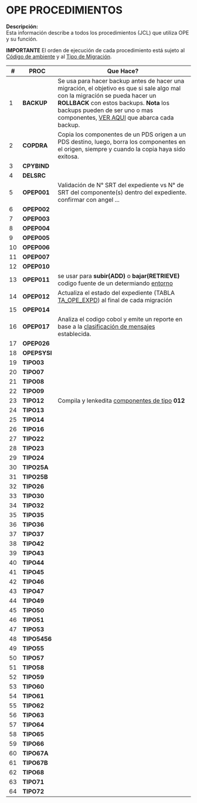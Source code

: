 # OPE PROCEDIMIENTOS
**Descripción:**  
Esta información describe a todos los procedimientos (JCL) que utiliza OPE y su función.

<div class="important">
<b>IMPORTANTE</b>
 El orden de ejecución de cada procedimiento está sujeto al <a href="index.html#/pages/proc_env.md" target="_blank">Código de ambiente</a> y al <a href="index.html#/pages/how_com_migra.md" target="_blank">Tipo de Migración</a>.
</div>

| # | **PROC** | Que Hace? |
|---|------------------|--------------|
| 1 | **BACKUP** |Se usa para hacer backup  antes de hacer una migración, el objetivo es que si sale algo mal con la migración se pueda hacer un **ROLLBACK** con estos backups. **Nota** los backups pueden de ser uno o mas componentes, <a href="index.html#/pages/comp_backup.md" target="_blank">VER AQUI</a> que abarca cada backup.|
| 2 | **COPDRA** |Copia los componentes de un PDS origen a un PDS destino, luego, borra los componentes en el origen, siempre y cuando la copia haya sido exitosa.|
| 3 | **CPYBIND** | |
| 4 | **DELSRC** | |
| 5 | **OPEP001** |Validación de N° SRT del expediente vs N° de SRT del componente(s) dentro del expediente. confirmar con angel ...|
| 6 | **OPEP002** | |
| 7 | **OPEP003** | |
| 8 | **OPEP004** | |
| 9 | **OPEP005** | |
| 10 | **OPEP006** | |
| 11 | **OPEP007** | |
| 12 | **OPEP010** | |
| 13 | **OPEP011** |se usar para **subir(ADD)** o **bajar(RETRIEVE)** codigo fuente de un determiando <a href="index.html#/pages/proc_env.md" target="_blank">entorno</a> |
| 14 | **OPEP012** |Actualiza el estado del expediente (TABLA <a href="index.html#/pages/tables/TA_OPE_EXPD.md" target="_blank">TA_OPE_EXPD</a>) al final de cada migración|
| 15 | **OPEP014** | |
| 16 | **OPEP017** |Analiza el codigo cobol y emite un reporte en base a la <a href="index.html#/pages/classification_msg.md" target="_blank">clasificación de mensajes</a> establecida.|
| 17 | **OPEP026** | |
| 18 | **OPEPSYSI** | |
| 19 | **TIPO03** ||
| 20 | **TIPO07** | |
| 21 | **TIPO08** | |
| 22 | **TIPO09** | |
| 23 | **TIPO12** |Compila y lenkedita <a href="index.html#/pages/component_type.md" target="_blank">componentes de tipo</a>  **012**|
| 24 | **TIPO13** | |
| 25 | **TIPO14** | |
| 26 | **TIPO16** | |
| 27 | **TIPO22** | |
| 28 | **TIPO23** | |
| 29 | **TIPO24** | |
| 30 | **TIPO25A** | |
| 31 | **TIPO25B** | |
| 32 | **TIPO26** | |
| 33 | **TIPO30** | |
| 34 | **TIPO32** | |
| 35 | **TIPO35** | |
| 36 | **TIPO36** | |
| 37 | **TIPO37** | |
| 38 | **TIPO42** | |
| 39 | **TIPO43** | |
| 40 | **TIPO44** | |
| 41 | **TIPO45** | |
| 42 | **TIPO46** | |
| 43 | **TIPO47** | |
| 44 | **TIPO49** | |
| 45 | **TIPO50** | |
| 46 | **TIPO51** | |
| 47 | **TIPO53** | |
| 48 | **TIPO5456** | |
| 49 | **TIPO55** | |
| 50 | **TIPO57** | |
| 51 | **TIPO58** | |
| 52 | **TIPO59** | |
| 53 | **TIPO60** | |
| 54 | **TIPO61** | |
| 55 | **TIPO62** | |
| 56 | **TIPO63** | |
| 57 | **TIPO64** | |
| 58 | **TIPO65** | |
| 59 | **TIPO66** | |
| 60 | **TIPO67A** | |
| 61 | **TIPO67B** | |
| 62 | **TIPO68** | |
| 63 | **TIPO71** | |
| 64 | **TIPO72** | |

